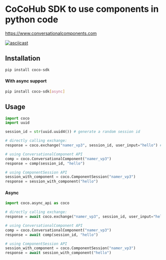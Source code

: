 # CoCoHub SDK to use components in python code

https://www.conversationalcomponents.com

[![asciicast](https://asciinema.org/a/291261.svg)](https://asciinema.org/a/291261)

## Installation
```bash
pip install coco-sdk
```
#### With async support
```bash
pip install coco-sdk[async]
```

## Usage
```python
import coco
import uuid

session_id = str(uuid.uuid4()) # generate a random session id

# directly calling exchange:
response = coco.exchange("namer_vp3", session_id, user_input="hello") # namer_vp3 is CoCoHub component

# using ConversationalComponent API
comp = coco.ConversationalComponent("namer_vp3")
response = comp(session_id, "hello")

# using ComponentSession API
session_with_component = coco.ComponentSession("namer_vp3") 
response = session_with_component("hello")
```

#### Async
```python
import coco.async_api as coco

# directly calling exchange:
response = await coco.exchange("namer_vp3", session_id, user_input="hello") # namer_vp3 is CoCoHub component

# using ConversationalComponent API
comp = coco.ConversationalComponent("namer_vp3")
response = await comp(session_id, "hello")

# using ComponentSession API
session_with_component = coco.ComponentSession("namer_vp3") 
response = await session_with_component("hello")
```